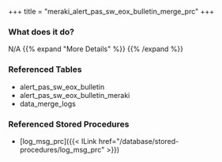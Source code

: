 +++
title = "meraki_alert_pas_sw_eox_bulletin_merge_prc"
+++

### What does it do?
N/A
{{% expand "More Details" %}}
{{% /expand %}}

### Referenced Tables
- alert_pas_sw_eox_bulletin
- alert_pas_sw_eox_bulletin_meraki
- data_merge_logs

### Referenced Stored Procedures
- [log_msg_prc]({{< ILink href="/database/stored-procedures/log_msg_prc" >}})
